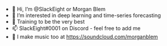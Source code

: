 - 👋 Hi, I’m @SlackEight or Morgan Blem
- 👀 I’m interested in deep learning and time-series forecasting
- 🌱 Training to be the very best
- 📫 SlackEight#0001 on Discord - feel free to add me
- 🎵 I make music too at https://soundcloud.com/morganblem

<!---
SlackEight/SlackEight is a ✨ special ✨ repository because its `README.md` (this file) appears on your GitHub profile.
You can click the Preview link to take a look at your changes.
--->
